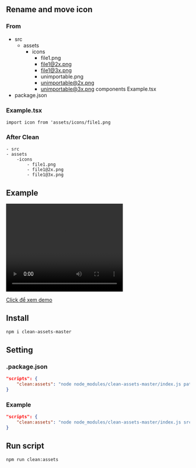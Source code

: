 ## Rename and move icon
### From
- src
    - assets
        - icons
            - file1.png
            - file1@2x.png
            - file1@3x.png
            - unimportable.png
            - unimportable@2x.png
            - unimportable@3x.png
    components
        Example.tsx
- package.json

### Example.tsx
    import icon from 'assets/icons/file1.png

### After Clean
    - src
    - assets
        -icons
            - file1.png
            - file1@2x.png
            - file1@3x.png
## Example

<video width="320" height="240" controls>
  <source src="https://gemootest.s3.us-east-2.amazonaws.com/s/res/514885813225336832/2fc45cc532137c1ef5073ed2498ffb05.mp4?X-Amz-Content-Sha256=UNSIGNED-PAYLOAD&X-Amz-Algorithm=AWS4-HMAC-SHA256&X-Amz-Credential=AKIARLZICB6QQHKRCV7K%2F20240607%2Fus-east-2%2Fs3%2Faws4_request&X-Amz-Date=20240607T101643Z&X-Amz-SignedHeaders=host&X-Amz-Expires=7200&X-Amz-Signature=e9ccfb91a2335b3fd45b320546dc5afddee4cc797a2e632b3d42fbc414cfa667" type="video/mp4">
  Your browser does not support the video tag.
</video>

[Click để xem demo](https://streamable.com/m9wrym)

## Install
```bash
npm i clean-assets-master
```


## Setting
### .package.json
```json
"scripts": {
    "clean:assets": "node node_modules/clean-assets-master/index.js pathImage pathSource",
}
```
### Example
```json
"scripts": {
    "clean:assets": "node node_modules/clean-assets-master/index.js src/assets src",
}
```
## Run script
```bash
npm run clean:assets
```
